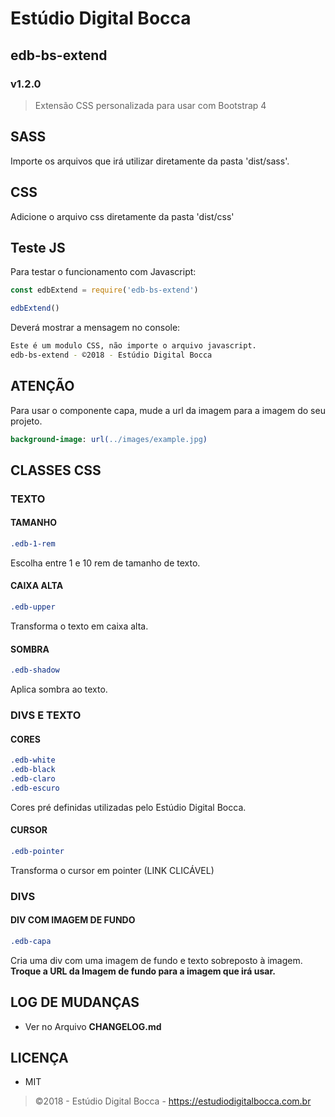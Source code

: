 # Estúdio Digital Bocca

## edb-bs-extend

### v1.2.0

> Extensão CSS personalizada para usar com Bootstrap 4

## SASS

Importe os arquivos que irá utilizar diretamente da pasta 'dist/sass'.

## CSS

Adicione o arquivo css diretamente da pasta 'dist/css'

## Teste JS

Para testar o funcionamento com Javascript:

```javascript
const edbExtend = require('edb-bs-extend')

edbExtend()
```

Deverá mostrar a mensagem no console:

```bash
Este é um modulo CSS, não importe o arquivo javascript.
edb-bs-extend - ©2018 - Estúdio Digital Bocca
```

## ATENÇÃO

Para usar o componente capa, mude a url da imagem para a imagem do seu projeto.

```sass
background-image: url(../images/example.jpg)
```

## CLASSES CSS

### TEXTO

#### TAMANHO

```css
.edb-1-rem
```

Escolha entre 1 e 10 rem de tamanho de texto.

#### CAIXA ALTA

```css
.edb-upper
```

Transforma o texto em caixa alta.

#### SOMBRA

```css
.edb-shadow
```

Aplica sombra ao texto.

### DIVS E TEXTO

#### CORES

```css
.edb-white
.edb-black
.edb-claro
.edb-escuro
```

Cores pré definidas utilizadas pelo Estúdio Digital Bocca.

#### CURSOR

```css
.edb-pointer
```

Transforma o cursor em pointer (LINK CLICÁVEL)

### DIVS

#### DIV COM IMAGEM DE FUNDO

```css
.edb-capa
```

Cria uma div com uma imagem de fundo e texto sobreposto à imagem.
**Troque a URL da Imagem de fundo para a imagem que irá usar.**

## LOG DE MUDANÇAS

- Ver no Arquivo **CHANGELOG.md**

## LICENÇA

- MIT

> ©2018 - Estúdio Digital Bocca - <https://estudiodigitalbocca.com.br>